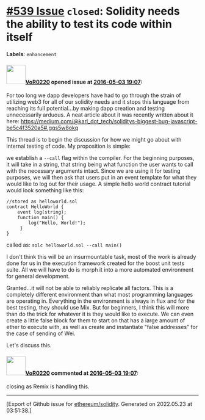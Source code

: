 # [\#539 Issue](https://github.com/ethereum/solidity/issues/539) `closed`: Solidity needs the ability to test its code within itself
**Labels**: `enhancement`


#### <img src="https://avatars.githubusercontent.com/u/7756785?u=2893ea91743ac89ee3846d1f5c7209720e834129&v=4" width="50">[VoR0220](https://github.com/VoR0220) opened issue at [2016-05-03 19:07](https://github.com/ethereum/solidity/issues/539):

For too long we dapp developers have had to go through the strain of utilizing web3 for all of our solidity needs and it stops this language from reaching its full potential...by making dapp creation and testing unnecessarily arduous. A neat article about it was recently written about it here: https://medium.com/@karl_dot_tech/soliditys-biggest-bug-javascript-be5c4f3520a5#.ggs5w8okq

This thread is to begin the discussion for how we might go about with internal testing of code. My proposition is simple:

we establish a `--call` flag within the compiler. For the beginning purposes, it will take in a string, that string being what function the user wants to call with the necessary arguments intact. Since we are using it for testing purposes, we will then ask that users put in an event template for what they would like to log out for their usage. A simple hello world contract tutorial would look something like this:

```
//stored as helloworld.sol
contract HelloWorld {
    event log(string); 
    function main() {
        log("Hello, World!");
     }
}
```

called as: 
`solc helloworld.sol --call main()`

I don't think this will be an insurmountable task, most of the work is already done for us in the execution framework created for the boost unit tests suite. All we will have to do is morph it into a more automated environment for general development. 

Granted...it will not be able to reliably replicate all factors. This is a completely different environment than what most programming languages are operating in. Everything in the environment is always in flux and for the best testing, they should use Mix. But for beginners, I think this will more than do the trick for whatever it is they would like to execute. We can even create a little false block for them to start on that has a large amount of ether to execute with, as well as create and instantiate "false addresses" for the case of sending of Wei. 

Let's discuss this. 


#### <img src="https://avatars.githubusercontent.com/u/7756785?u=2893ea91743ac89ee3846d1f5c7209720e834129&v=4" width="50">[VoR0220](https://github.com/VoR0220) commented at [2016-05-03 19:07](https://github.com/ethereum/solidity/issues/539#issuecomment-216991740):

closing as Remix is handling this.


-------------------------------------------------------------------------------



[Export of Github issue for [ethereum/solidity](https://github.com/ethereum/solidity). Generated on 2022.05.23 at 03:51:38.]
